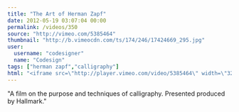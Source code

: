 ```yaml
---
title: "The Art of Herman Zapf"
date: 2012-05-19 03:07:04 00:00
permalink: /videos/350
source: "http://vimeo.com/5385464"
thumbnail: "http://b.vimeocdn.com/ts/174/246/17424669_295.jpg"
user:
  username: "codesigner"
  name: "Codesign"
tags: ["herman zapf","calligraphy"]
html: "<iframe src=\"http://player.vimeo.com/video/5385464\" width=\"320\" height=\"240\" frameborder=\"0\" webkitallowfullscreen mozallowfullscreen allowfullscreen></iframe>"
---
```


"A film on the purpose and techniques of calligraphy. Presented produced by Hallmark."